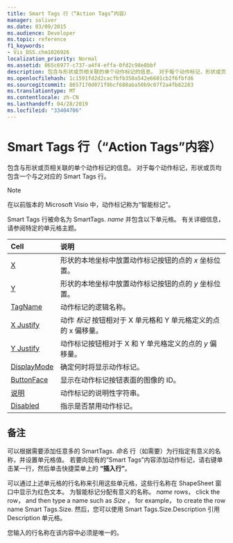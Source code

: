 ```yaml
---
title: Smart Tags 行（“Action Tags”内容）
manager: soliver
ms.date: 03/09/2015
ms.audience: Developer
ms.topic: reference
f1_keywords:
- Vis_DSS.chm1026926
localization_priority: Normal
ms.assetid: 065c6977-c737-a4f4-effa-0fd2c98e8bbf
description: 包含与形状或页相关联的单个动作标记的信息。 对于每个动作标记，形状或页均包含一个与之对应的 Smart Tags 行。
ms.openlocfilehash: 1c1591fd2d2cacfbfb350a542e6601cb2f6fbfd6
ms.sourcegitcommit: 8657170d071f9bcf680aba50b9c07f2a4fb82283
ms.translationtype: MT
ms.contentlocale: zh-CN
ms.lasthandoff: 04/28/2019
ms.locfileid: "33404706"
---
```

# <a name="smart-tags-row-action-tags-section"></a>Smart Tags 行（“Action Tags”内容）

包含与形状或页相关联的单个动作标记的信息。 对于每个动作标记，形状或页均包含一个与之对应的 Smart Tags 行。
  
> [!NOTE]
> 在以前版本的 Microsoft Visio 中，动作标记称为“智能标记”。 
  
Smart Tags 行被命名为 SmartTags. *name*  并包含以下单元格。 有关详细信息，请参阅特定的单元格主题。 
  
|**Cell**|**说明**|
|:-----|:-----|
|[X](x-cell-action-tags-section.md) <br/> |形状的本地坐标中放置动作标记按钮的点的  *x*  坐标位置。  <br/> |
|[Y](y-cell-action-tags-section.md) <br/> |形状的本地坐标中放置动作标记按钮的点的  *y*  坐标位置。  <br/> |
|[TagName](tagname-cell-action-tags-section.md) <br/> |动作标记的逻辑名称。  <br/> |
|[X Justify](x-justify-cell-action-tags-section.md) <br/> |动作  *标记*  按钮相对于 X 单元格和 Y 单元格定义的点的 x 偏移量。  <br/> |
|[Y Justify](y-justify-cell-action-tags-section.md) <br/> |动作标记按钮相对于 X 和 Y 单元格定义的点的  *y*  偏移量。  <br/> |
|[DisplayMode](displaymode-cell-action-tags-section.md) <br/> |确定何时将显示动作标记。  <br/> |
|[ButtonFace](buttonface-cell-action-tags-section.md) <br/> |显示在动作标记按钮表面的图像的 ID。  <br/> |
|[说明](description-cell-action-tags-section.md) <br/> |动作标记的说明性字符串。  <br/> |
|[Disabled](disabled-cell-action-tags-section.md) <br/> |指示是否禁用动作标记。  <br/> |
   
## <a name="remarks"></a>备注

 可以根据需要添加任意多的 SmartTags.  *命名*  行（如需要）为行指定有意义的名称，并设置单元格值。 若要向现有的“Smart Tags”内容添加动作标记，请右键单击某一行，然后单击快捷菜单上的 **“插入行”**。 
  
可以通过上述单元格的行名称来引用这些单元格，这些行名称在 ShapeSheet 窗口中显示为红色文本。 为智能标记分配有意义的名称。 *name*  rows， click the row， and then type a name such as  *Size*  ， for example， to create the row name Smart Tags.Size. 然后，您可以使用 Smart Tags.Size.Description 引用 Description 单元格。 
  
您输入的行名称在该内容中必须是唯一的。
  

